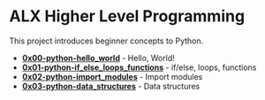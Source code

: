 # ALX Higher Level Programming

This project introduces beginner concepts to Python.

* **[0x00-python-hello_world](./0x00-python-hello_world)** - Hello, World!
* **[0x01-python-if_else_loops_functions](./0x01-python-if_else_loops_functions)** - if/else, loops, functions
* **[0x02-python-import_modules](./0x02-python-import_modules)** - Import modules
* **[0x03-python-data_structures](./0x03-python-data_structures)** - Data structures